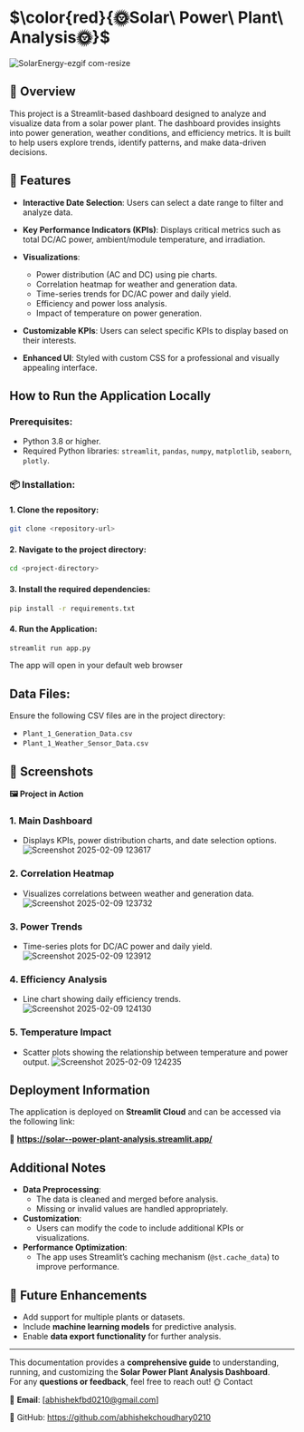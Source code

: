# $\color{red}{🌞Solar\ Power\ Plant\ Analysis🌞}$
![SolarEnergy-ezgif com-resize](https://github.com/user-attachments/assets/f2739b3f-1b50-4bc2-8ab1-4480cfc45f40)
## 🚀 Overview
This project is a Streamlit-based dashboard designed to analyze and visualize data from a solar power plant. The dashboard provides insights into power generation, weather conditions, and efficiency metrics. It is built to help users explore trends, identify patterns, and make data-driven decisions.

## 🎯 Features
- **Interactive Date Selection**: Users can select a date range to filter and analyze data.

- **Key Performance Indicators (KPIs)**: Displays critical metrics such as total DC/AC power, ambient/module temperature, and irradiation.
- **Visualizations**:
  - Power distribution (AC and DC) using pie charts.
  - Correlation heatmap for weather and generation data.
  - Time-series trends for DC/AC power and daily yield.
  - Efficiency and power loss analysis.
  - Impact of temperature on power generation.
- **Customizable KPIs**: Users can select specific KPIs to display based on their interests.
- **Enhanced UI**: Styled with custom CSS for a professional and visually appealing interface.

## How to Run the Application Locally

### Prerequisites:
- Python 3.8 or higher.
- Required Python libraries: `streamlit`, `pandas`, `numpy`, `matplotlib`, `seaborn`, `plotly`.

### 📦 Installation:

#### 1. Clone the repository:
```bash
git clone <repository-url>
```
#### 2. Navigate to the project directory:
```bash
cd <project-directory>
```
#### 3. Install the required dependencies:
```bash
pip install -r requirements.txt
```
#### 4. Run the Application:
```bash
streamlit run app.py
```
The app will open in your default web browser 

## Data Files:
Ensure the following CSV files are in the project directory:
- `Plant_1_Generation_Data.csv`
- `Plant_1_Weather_Sensor_Data.csv`

## 🎨 Screenshots

**🖼 Project in Action**

### **1. Main Dashboard**
- Displays KPIs, power distribution charts, and date selection options.
![Screenshot 2025-02-09 123617](https://github.com/user-attachments/assets/e6ee48d4-88b5-4577-b637-5a529596873c)

### **2. Correlation Heatmap**
- Visualizes correlations between weather and generation data.
![Screenshot 2025-02-09 123732](https://github.com/user-attachments/assets/02c32815-e2b0-4de3-a504-95ea194a2b71)
### **3. Power Trends**
- Time-series plots for DC/AC power and daily yield.
![Screenshot 2025-02-09 123912](https://github.com/user-attachments/assets/8666d8ad-df24-4660-9093-4a0f37986d64)

### **4. Efficiency Analysis**
- Line chart showing daily efficiency trends.
![Screenshot 2025-02-09 124130](https://github.com/user-attachments/assets/8c453cd9-7579-4dad-9fc0-cd0ac0af0888)

### **5. Temperature Impact**
- Scatter plots showing the relationship between temperature and power output.
![Screenshot 2025-02-09 124235](https://github.com/user-attachments/assets/d1b0cc3c-a681-41da-a4e0-859b4915a4c0)

## Deployment Information
The application is deployed on **Streamlit Cloud** and can be accessed via the following link:

🔗  **https://solar--power-plant-analysis.streamlit.app/**
   
## Additional Notes
- **Data Preprocessing**:
  - The data is cleaned and merged before analysis.
  - Missing or invalid values are handled appropriately.
- **Customization**:
  - Users can modify the code to include additional KPIs or visualizations.
- **Performance Optimization**:
  - The app uses Streamlit’s caching mechanism (`@st.cache_data`) to improve performance.

## 🔮 Future Enhancements
- Add support for multiple plants or datasets.
- Include **machine learning models** for predictive analysis.
- Enable **data export functionality** for further analysis.

---
This documentation provides a **comprehensive guide** to understanding, running, and customizing the **Solar Power Plant Analysis Dashboard**.  
For any **questions or feedback**, feel free to reach out! 🌞
Contact

📧 **Email**: [abhishekfbd0210@gmail.com]

🐙 GitHub: https://github.com/abhishekchoudhary0210


